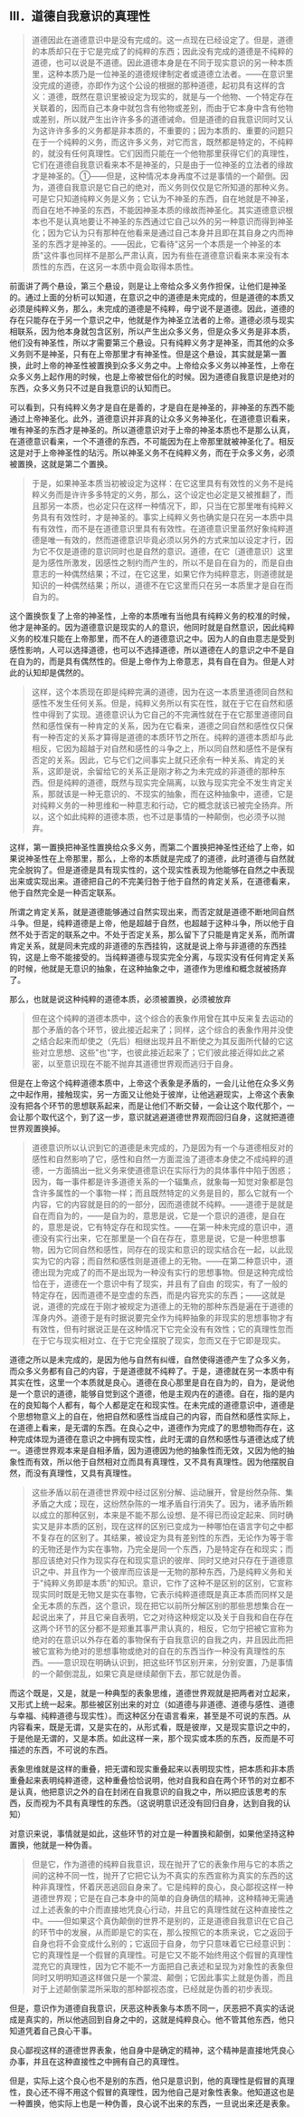 <h2>Ⅲ．道德自我意识的真理性</h2><blockquote data-pid="8nnRcRMx">道德因此在道德意识中是没有完成的。这一点现在已经设定了。但是，道德的本质却只在于它是完成了的纯粹的东西；因此没有完成的道德是不纯粹的道德，也可以说是不道德。因此道德本身是在不同于现实意识的另一种本质里，这种本质乃是一位神圣的道德规律制定者或道德立法者。——在意识里没完成的道德，亦即作为这个公设的根据的那种道德，起初具有这样的含义：道德，既然在意识里被设定为现实的，就是与一个他物、一个特定存在关联着的，因而自己本身中就包含有他物或差别，而由于它本身中含有他物或差别，所以就产生出许许多多的道德诫命。但是道德的自我意识同时又认为这许许多多的义务都是非本质的，不重要的；因为本质的、重要的问题只在于一个纯粹的义务，而这许多义务，对它而言，既然都是特定的，不纯粹的，就没有任何真理性。它们因而只能在一个他物那里获得它们的真理性，它们在道德自我意识看来本不是神圣的，只是由于一位神圣的立法者的缘故才是神圣的。①——但是，这种情况本身再度不过是事情的一个颠倒。因为，道德自我意识是它自己的绝对，而义务则仅仅是它所知道的那种义务。可是它只知道纯粹义务是义务；它认为不神圣的东西，自在地就是不神圣，而自在地不神圣的东西，不能因神圣本质的缘故而神圣化。其实道德意识根本也不是认真地要让不神圣的东西通过它自己以外的另一种意识而得到神圣化；因为它认为只有那种在他看来是通过自己本身并且即在其自身之内而神圣的东西才是神圣的。——因此，它看待"这另一个本质是一个神圣的本质"这件事也同样不是那么严肃认真，因为有些在道德意识看来本来没有本质性的东西，在这另一本质中竟会取得本质性。</blockquote><p data-pid="4z_d5aEm">前面讲了两个悬设，第三个悬设，则是让上帝给众多义务作担保，让他们是神圣的。通过上面的分析可以知道，在意识之中的道德是未完成的，但是道德的本质又必须是纯粹义务，那么，未完成的道德是不纯粹，毋宁说不是道德。因此，道德的存在只能存在于另一个意识之中，他就是作为神圣立法者的上帝。道德必须与现实相联系，因为他本身就包含区别，所以产生出众多义务，但是众多义务是非本质，他们没有神圣性，所以才需要第三个悬设。只有纯粹义务才是神圣，而其他的众多义务则不是神圣，只有在上帝那里才有神圣性。但是这个悬设，其实就是第一置换，此时上帝的神圣性被置换到众多义务之中。上帝给众多义务以神圣性，上帝在众多义务上起作用的时候，也是上帝被世俗化的时候。因为道德自我意识是绝对的东西，众多义务只不过是自我意识的认知而已。</p><p data-pid="0V2UHkFZ">可以看到，只有纯粹义务才是自在是善的，才是自在是神圣的，非神圣的东西不能通过上帝神圣化。此外，道德意识并非真的让众多义务神圣化，在道德意识看来，唯有神圣的东西才是神圣的。所以道德意识对于上帝的神圣本质也不是那么认真，在道德意识看来，一个不道德的东西，不可能因为在上帝那里就被神圣化了。相反这是对于上帝神圣性的玷污。所以神圣义务不在纯粹义务，而在于众多义务，必须被置换，这就是第二个置换。</p><blockquote data-pid="tsG6VEAH">于是，如果神圣本质当初被设定为这样：在它这里具有有效性的义务不是纯粹义务而是许许多多特定的义务，那么，这个设定也必定是又被推翻了，而且那另一本质，也必定只在这样一种情况下，即，只当在它那里唯有纯粹义务具有有效性时，才是神圣的。事实上纯粹义务也确实是只在另一本质中具有有效性，而不是在道德意识里具有有效性。在道德意识里虽然好象纯粹道德是唯一有效的，然而道德意识毕竟必须以另外的方式来加以设定才行，因为它不仅是道德的意识同时也是自然的意识。道德，在它〔道德意识〕这里是为感性所激发，因感性之制约而产生的，所以不是自在自为的，而是自由 意志的一种偶然结果；不过，在它这里，如果它作为纯粹意志，则道德就是知识的一种偶然结果；所以，道德不在它这里而只在另一本质里才是自在而自为的。</blockquote><p data-pid="PjFxEecM">这个置换恢复了上帝的神圣性，上帝的本质唯有当他具有纯粹义务的校准的时候，他才是神圣的。因为道德意识是现实的人的意识，他同时就是自然意识，因此纯粹义务的校准只能在上帝那里，而不在人的道德意识之中。因为人的自由意志是受到感性影响，人可以选择道德，也可以不选择道德，所以道德在人的意识之中不是自在自为的，而是具有偶然性的。但是上帝作为上帝意志，具有自在自为。但是人对此的认知却是偶然的。</p><blockquote data-pid="8T1LXiYJ">这样，这个本质现在即是纯粹完满的道德，因为在这一本质里道德同自然和感性不发生任何关系。但是，纯粹义务所以有实在性，就在于它在自然和感性中得到了实现。道德意识认为它自己的不完满性就在于在它那里道德同自然和感性保有一种肯定的关系，因为在它看来，道德之同自然和感性仅只保有一种否定的关系才算得是道德的本质环节之所在。纯粹的道德本质却与此相反，它因为超越于对自然和感性的斗争之上，所以同自然和感性不是保有否定的关系。因此，它与它们之间事实上就只还余有一种关系、肯定的关系，这即是说，余留给它的关系正是刚才称之为未完成的非道德的那种东西。但是纯粹的道德，既然与现实完全隔离，以致与现实完全不发生肯定关系，那就该是一种无意识的、不现实的抽象，而在这种抽象中，道德，它是对纯粹义务的一种思维和一种意志和行动，它的概念就该已被完全扬弃。所以，这个如此纯粹的道德本质，也不过是事情的一种颠倒，也必须予以抛弃。</blockquote><p data-pid="ZprwgLFn">这样，第一置换把神圣性置换给众多义务，而第二个置换把神圣性还给了上帝，如果说神圣性在上帝那里，那么，上帝的本质就是完成了的道德，此时道德与自然就完全脱钩了。但是道德是具有现实性的，这个现实性表现为他能够在自然之中表现出来或实现出来。道德把自己的不完美归咎于他于自然的肯定关系，在道德看来，他于自然完全是一种否定联系。</p><p data-pid="2mSxFFwK">所谓之肯定关系，就是道德能够通过自然实现出来，而否定就是道德不断地同自然斗争。但是，纯粹道德是上帝，他是超越于自然，也超越于这种斗争，所以他于自然不处于否定的联系之中。不处于否定关系，那么留下了只能是肯定关系，而所谓肯定关系，就是同未完成的非道德的东西挂钩，这就是说上帝与非道德的东西挂钩，这是上帝不能接受的。当纯粹道德与现实完全分离，与现实没有任何肯定关系的时候，他就是无意识的抽象，在这种抽象之中，道德作为思维和概念就被扬弃了。</p><p data-pid="fggQcI0r">那么，也就是说这种纯粹的道德本质，必须被置换，必须被放弃</p><blockquote data-pid="AFFuL4JF">但在这个纯粹的道德本质中，这个综合的表象作用曾在其中反来复去运动的那个矛盾的各个环节，彼此接近起来了；同样，这个综合的表象作用并没使之结合起来而却使之（先后）相继出现并且不断使之为其反面所代替的它这些对立思想、这些"也"字，也彼此接近起来了；它们彼此接近得如此之紧密，以至意识现在不能不抛弃其道德世界观而逃归于自身。</blockquote><p data-pid="YEubtzfu">但是在上帝这个纯粹道德本质中，上帝这个表象是矛盾的，一会儿让他在众多义务之中起作用，接触现实，另一方面又让他处于彼岸，让他逃避现实，上帝这个表象没有把各个环节的思想联系起来，而是让他们不断交替，一会让这个取代那个，一会让那个取代这个，到了这一步，意识就逃避道德世界观而回归自身，这就把道德世界观置换掉。</p><blockquote data-pid="U6okTZ1w">道德意识所以认识到它的道德是未完成的，乃是因为有一个与道德相反对的感性和自然影响了它，感性和自然一方面混浊了道德本身使之不成纯粹的道德，一方面搞出一批义务来使道德意识在实际行为的具体事件中陷于困惑；因为，每一事件都是许多道德关系的一个辐集点，就象每一知觉对象都是包含许多属性的一个事物一样；而且既然特定的义务是目的，那么它就有一个内容，它的内容就是目的的一部分，因而道德就不纯粹。——道德于是就是自在而自为的，——是自为的，意思是说，它是一个意识的道德，是自在的，意思是说，它有特定存在和现实性。——在第一种未完成的意识中，道德没有实行出来，它在那里是一个自在存在，意思是说，它是一种思想事物，因为它同自然和感性，同存在的现实和意识的现实结合在一起，以此现实为它的内容；而自然和感性则是道德上的无物。——在第二种意识中，道德出现为完成了的而不是出现为一种没有实行的思想事物。但是这种完成恰恰在于，道德在一个意识中有了现实，并且有了自由 的现实，有了一般的特定存在，因而道德不是空虚的东西，而是内容充实的东西；——这就是说，道德的完成在于刚才被规定为道德上的无物的那种东西是遍在于道德的浑身内外。道德于是有时据说要完全作为纯粹抽象的非现实的思想事物才有有效性，但有时据说正是在这种情况下它完全没有有效性；它的真理性忽而在于它与现实相对立、在于它完全摆脱了现实，忽而又在于它即是现实。</blockquote><p data-pid="2XO82G06">道德之所以是未完成的，是因为他与自然有纠缠，自然使得道德产生了众多义务，而众多义务都有自己的内容，于是道德就不纯粹了。于是，道德就在另一本质中有其实在性，这里一个本质就是良心。道德在良心那里是自在自为的，自为，是说他是一个意识的道德，能够自觉到这个道德，他是主观内在的道德。自在，指的是内在的良知每个人都有，每个人都是定在和现实性。在未完成的道德意识中，道德是个思想物意义上的自在，他把自然和感性当成自己的内容，而自然和感性实际上，在道德上看来，是无谓的东西。在良心之中，道德作为完成了的思想物而存在，这种完成体现为道德在意识之中拥有现实性，此时无谓的自然和感性与道德达成了统一。道德世界观本来是自相矛盾，因为道德因为他的抽象性而无效，又因为他的抽象性而有效，所以他于自然相对立而具有真理性，又不具有真理性。因为他摆脱自然，而没有真理性，又具有真理性。</p><blockquote data-pid="Z4PdkuO8">这些矛盾以前在道德世界观中经过区别分解、运动展开，曾是纷然杂陈、集矛盾之大成；现在，这纷然杂陈的一堆矛盾自行消失了。因为，诸矛盾所赖以成立的那种区别，本来是不能不那么设想、是不得已而设定起来、同时确实又是非本质的区别，现在这样的区别已变成为一种哪怕在语言字句之中都不复存在的区别了。其结果，被设定为具有差别性的东西，无论作为等于零的无物还是作为实在事物，乃完全是同一个东西，乃是特定存在和现实；而那应该绝对只作为现实存在和现实意识的彼岸、同时又绝对只存在于道德意识之中、并且作为一个彼岸而应该是一无物的那种东西，乃是纯粹义务和关于"纯粹义务即是本质"的知识。意识，它作了这种不是区别的区别，它宣称现实同时既是无物又是实在事物，它表示纯粹道德既是真正本质而同样又是全无本质的东西，这个意识，现在把它以前所分解区别的那些思想集合在一起说出来了，并且它亲自表明，它之对待这种规定以及关于自我和自在存在这两个环节的区分都不是郑重其事严肃认真的，相反，它勿宁把被它宣称为绝对的在意识以外存在着的事物保有于自我意识的自我之内，并且因此而把被它宣称为绝对的思想事物或绝对的自在的东西当作一种没有真理性的东西。——意识现在明确认识到，把这些环节区别开来，分别安置，乃是事情的一个颠倒混乱，如果它真是继续颠倒下去，那它就是伪善。</blockquote><p data-pid="iG_929BF">而这个既是，又是，就是一种典型的表象思维，道德世界观就是把两者对立起来，又形式上统一起来。那些被区别出来的对立（如道德与非道德、道德与感性、道德与幸福、纯粹道德与现实性）。而这种区分在语言看来，甚至是不可说的东西。从内容看来，既是无谓，又是实在的，从形式看，既是彼岸，又是现实意识之中的，于是他是无谓的，又是本质。如此这样一来，那个现实或本质的东西，反而是不可描述的东西，不可说的东西。</p><p data-pid="Mp0mihrk">表象思维就是这样的重叠，把无谓和现实重叠起来以表明现实性，把本质和非本质重叠起来表明纯粹道德，这种重叠恰恰说明，他对自我和自在两个环节的对立都不是认真，他把意识之外的自在封闭在自我意识的自我之中，所以把应该思考的东西，反而视为不具有真理性的东西。（这说明意识还没有回归自身，达到自我的认知）</p><p data-pid="qaHoilXl">对意识来说，事情就是如此，这些环节的对立是一种置换和颠倒，如果他坚持这种置换，他就是一种伪善。</p><blockquote data-pid="1I3HXmfv">但是它，作为道德的纯粹自我意识，现在抛开了它的表象作用与它的本质之间的这种不同一性，抛开了它把它认为不真实的东西宣称为真实的东西的这种非真理性，怀着厌恶逃回自身来了。它是纯粹的良心，良心鄙视这样一种道德世界观；它是在自己本身中的简单的自身确信的精神，这种精神无需通过上述表象的中介而直接地凭良心行动，并且它的真理性就在这种直接性之中。——但如果这个真伪颠倒的世界不是别的，正是道德自我意识在它自己的环节中的发展，从而即是它的实在，那么按照它的本质来说，它之返回于自身也将不会变成什么别的；它返回于自身，勿宁只意味着它已经意识到：它的真理性是一个假冒的真理性。可是它又不能不始终用这个假冒的真理性混充它的真理性，因为它不能不一方面把自己表述和呈现为对象性的表象但同时又明明知道这样做只是一个蒙混、颠倒；它因此事实上就是伪善，而且对于上述颠倒蒙混所采取的那种鄙视态度，已经就是伪善的初步表现。</blockquote><p data-pid="KzPrvxRm">但是，意识作为道德自我意识，厌恶这种表象与本质不同一，厌恶把不真实的话说成是真实的，所以他逃回到自身之中的，这就是纯粹良心。他不管其他东西，他只知道凭着自己良心干事。</p><p data-pid="O2-pXIAd">良心鄙视这样的道德世界表象，他自身中是确定的精神，这个精神是直接地凭良心办事，并且在这种直接性之中拥有自己的真理性。</p><p data-pid="mePK0hLJ">但是，实际上这个良心也不是别的东西，他只是意识到，他的真理性是假冒的真理性，良心还不得不用这个假冒的真理性，因为他自己是对象性表象。他知道这也是一种置换，他实际上也是一种伪善，良心说不出来的东西，一旦说出来还是表象。</p><p></p>